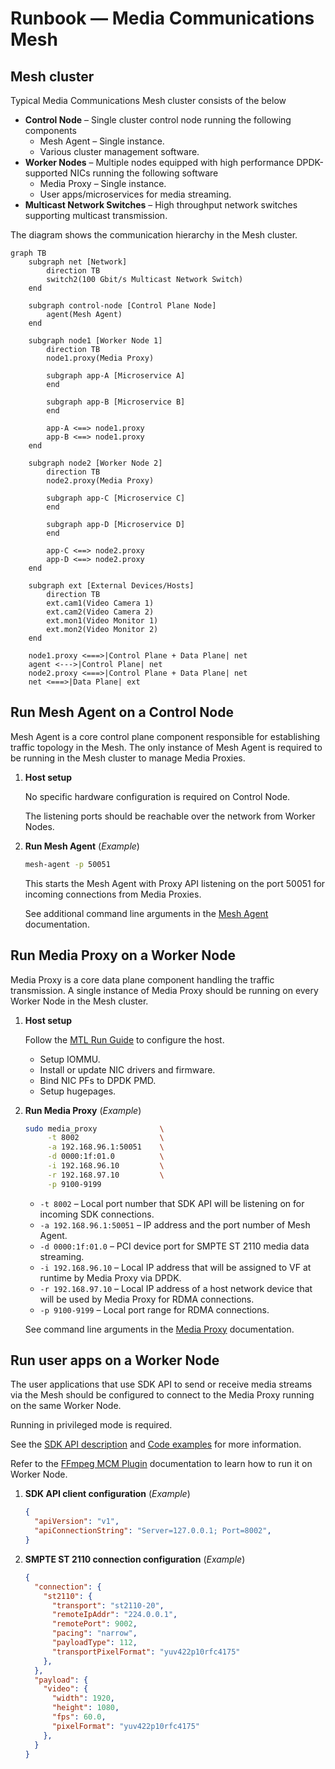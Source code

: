 # Runbook — Media Communications Mesh

## Mesh cluster

Typical Media Communications Mesh cluster consists of the below
* **Control Node** – Single cluster control node running the following components
   * Mesh Agent – Single instance.
   * Various cluster management software.
* **Worker Nodes** – Multiple nodes equipped with high performance DPDK-supported NICs running the following software
   * Media Proxy – Single instance.
   * User apps/microservices for media streaming.
* **Multicast Network Switches** – High throughput network switches supporting multicast transmission.

The diagram shows the communication hierarchy in the Mesh cluster.

```mermaid
graph TB
    subgraph net [Network]
        direction TB
        switch2(100 Gbit/s Multicast Network Switch)
    end

    subgraph control-node [Control Plane Node]
        agent(Mesh Agent)
    end

    subgraph node1 [Worker Node 1]
        direction TB
        node1.proxy(Media Proxy)

        subgraph app-A [Microservice A]
        end

        subgraph app-B [Microservice B]
        end

        app-A <==> node1.proxy
        app-B <==> node1.proxy
    end

    subgraph node2 [Worker Node 2]
        direction TB
        node2.proxy(Media Proxy)

        subgraph app-C [Microservice C]
        end

        subgraph app-D [Microservice D]
        end

        app-C <==> node2.proxy
        app-D <==> node2.proxy
    end

    subgraph ext [External Devices/Hosts]
        direction TB
        ext.cam1(Video Camera 1)
        ext.cam2(Video Camera 2)
        ext.mon1(Video Monitor 1)
        ext.mon2(Video Monitor 2)
    end

    node1.proxy <===>|Control Plane + Data Plane| net
    agent <--->|Control Plane| net
    node2.proxy <===>|Control Plane + Data Plane| net
    net <===>|Data Plane| ext
```

## Run Mesh Agent on a Control Node

Mesh Agent is a core control plane component responsible for establishing traffic topology in the Mesh.
The only instance of Mesh Agent is required to be running in the Mesh cluster to manage Media Proxies.

1. **Host setup**

    No specific hardware configuration is required on Control Node.
    
    The listening ports should be reachable over the network from Worker Nodes.

1. **Run Mesh Agent** (*Example*)

    ```bash
    mesh-agent -p 50051
    ```

    This starts the Mesh Agent with Proxy API listening on the port 50051 for incoming connections from Media Proxies.

    See additional command line arguments in the [Mesh Agent](MeshAgent.md) documentation.


## Run Media Proxy on a Worker Node

Media Proxy is a core data plane component handling the traffic transmission. A single instance of Media Proxy
should be running on every Worker Node in the Mesh cluster.

1. **Host setup**

   Follow the [MTL Run Guide](https://github.com/OpenVisualCloud/Media-Transport-Library/blob/main/doc/run.md) to configure the host.
   * Setup IOMMU.
   * Install or update NIC drivers and firmware.
   * Bind NIC PFs to DPDK PMD.
   * Setup hugepages.

1. **Run Media Proxy** (*Example*)

    ```bash
    sudo media_proxy              \
         -t 8002                  \
         -a 192.168.96.1:50051    \
         -d 0000:1f:01.0          \
         -i 192.168.96.10         \
         -r 192.168.97.10         \
         -p 9100-9199
    ```

    * `-t 8002` – Local port number that SDK API will be listening on for incoming SDK connections.
    * `-a 192.168.96.1:50051` – IP address and the port number of Mesh Agent.
    * `-d 0000:1f:01.0` – PCI device port for SMPTE ST 2110 media data streaming.
    * `-i 192.168.96.10` – Local IP address that will be assigned to VF at runtime by Media Proxy via DPDK.
    * `-r 192.168.97.10` – Local IP address of a host network device that will be used by Media Proxy for RDMA connections.
    * `-p 9100-9199` – Local port range for RDMA connections.

    See command line arguments in the [Media Proxy]() documentation.


## Run user apps on a Worker Node

The user applications that use SDK API to send or receive media streams via the Mesh
should be configured to connect to the Media Proxy running on the same Worker Node.

Running in privileged mode is required.

See the [SDK API description](SDK_API_Definition.md) and [Code examples](SDK_API_Examples.md)
for more information.

Refer to the [FFmpeg MCM Plugin](FFmpegPlugin.md) documentation to learn how to run it on Worker Node.

   1. **SDK API client configuration** (*Example*)
      ```json
      {
        "apiVersion": "v1",
        "apiConnectionString": "Server=127.0.0.1; Port=8002",
      }
      ```

   1. **SMPTE ST 2110 connection configuration** (*Example*)
      ```json
      {
        "connection": {
          "st2110": {
            "transport": "st2110-20",
            "remoteIpAddr": "224.0.0.1",
            "remotePort": 9002,
            "pacing": "narrow",
            "payloadType": 112,
            "transportPixelFormat": "yuv422p10rfc4175"
          },
        },
        "payload": {
          "video": {
            "width": 1920,
            "height": 1080,
            "fps": 60.0,
            "pixelFormat": "yuv422p10rfc4175"
          },
        }
      }
      ```

<!-- References -->
[license-img]: https://img.shields.io/badge/License-BSD_3--Clause-blue.svg
[license]: https://opensource.org/license/bsd-3-clause
